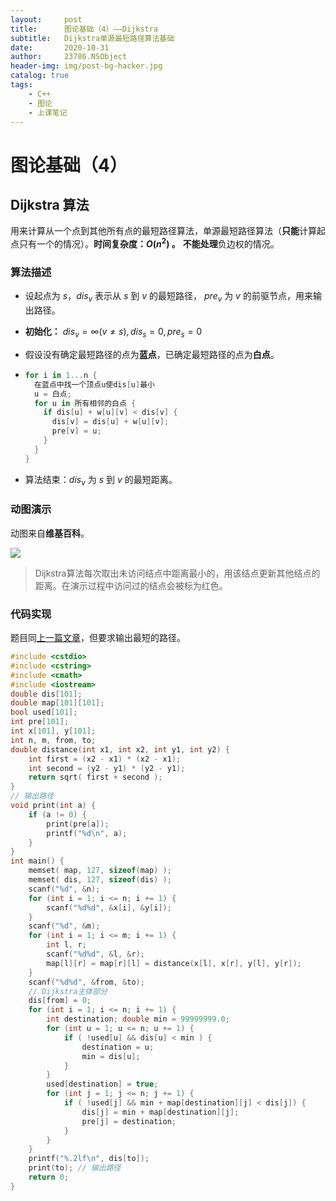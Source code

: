 ```yaml
---
layout:     post
title:      图论基础（4）——Dijkstra
subtitle:   Dijkstra单源最短路径算法基础
date:       2020-10-31
author:     23786.NSObject
header-img: img/post-bg-hacker.jpg
catalog: true
tags:
    - C++
    - 图论
    - 上课笔记
---
```

# 图论基础（4）

## Dijkstra 算法

用来计算从一个点到其他所有点的最短路径算法，单源最短路径算法（**只能**计算起点只有一个的情况）。**时间复杂度：$O(n^2)$ 。** **不能处理**负边权的情况。

### 算法描述

- 设起点为 $s$，$dis_v$ 表示从 $s$ 到 $v$ 的最短路径， $pre_v$ 为 $v$ 的前驱节点，用来输出路径。

- **初始化：** $dis_v=\infty(v \neq s), dis_s = 0, pre_s = 0$

- 假设没有确定最短路径的点为**蓝点**，已确定最短路径的点为**白点**。

- ```swift
  for i in 1...n {
    在蓝点中找一个顶点u使dis[u]最小
    u = 白点;
    for u in 所有相邻的白点 {
      if dis[u] + w[u][v] < dis[v] {
        dis[v] = dis[u] + w[u][v];
        pre[v] = u;
      }
    }
  } 
  ```

- 算法结束：$dis_v$ 为 $s$ 到 $v$ 的最短距离。

### 动图演示

动图来自**维基百科**。

![](https://zh.wikipedia.org/wiki/File:Dijkstra_Animation.gif)

> Dijkstra算法每次取出未访问结点中距离最小的，用该结点更新其他结点的距离。在演示过程中访问过的结点会被标为红色。

### 代码实现

题目同[上一篇文章](http://www.nsobjectzyx.tk/2020/10/17/图论基础-1~3/#题目大意)，但要求输出最短的路径。

```cpp
#include <cstdio>
#include <cstring>
#include <cmath>
#include <iostream>
double dis[101];
double map[101][101];
bool used[101];
int pre[101];
int x[101], y[101];
int n, m, from, to;
double distance(int x1, int x2, int y1, int y2) {
	int first = (x2 - x1) * (x2 - x1);
	int second = (y2 - y1) * (y2 - y1);
	return sqrt( first + second );
}
// 输出路径
void print(int a) {
    if (a != 0) {
        print(pre[a]);
        printf("%d\n", a);
    }
}
int main() { 
    memset( map, 127, sizeof(map) );
    memset( dis, 127, sizeof(dis) );
    scanf("%d", &n);
    for (int i = 1; i <= n; i += 1) {
        scanf("%d%d", &x[i], &y[i]);
    }
    scanf("%d", &m);
    for (int i = 1; i <= m; i += 1) {
		int l, r;
		scanf("%d%d", &l, &r);
        map[l][r] = map[r][l] = distance(x[l], x[r], y[l], y[r]);
    }
    scanf("%d%d", &from, &to);
    // Dijkstra主体部分
    dis[from] = 0;
    for (int i = 1; i <= n; i += 1) {
        int destination; double min = 99999999.0;
        for (int u = 1; u <= n; u += 1) {
            if ( !used[u] && dis[u] < min ) {
                destination = u;
                min = dis[u];
            }
        }
        used[destination] = true;
        for (int j = 1; j <= n; j += 1) {
            if ( !used[j] && min + map[destination][j] < dis[j]) {
                dis[j] = min + map[destination][j];
                pre[j] = destination;
            }
        }
    }
    printf("%.2lf\n", dis[to]);
    print(to); // 输出路径
    return 0;
}
```